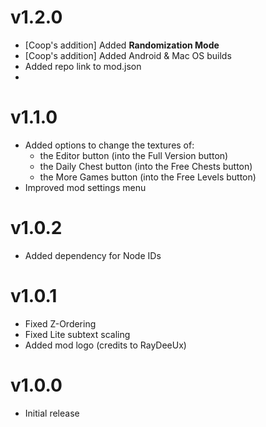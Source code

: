 # v1.2.0

 * [Coop's addition] Added **Randomization Mode**
 * [Coop's addition] Added Android & Mac OS builds
 * Added repo link to mod.json
 * 

# v1.1.0

 * Added options to change the textures of:
	* the Editor button (into the Full Version button)
	* the Daily Chest button (into the Free Chests button)
	* the More Games button (into the Free Levels button)
 * Improved mod settings menu

# v1.0.2

 * Added dependency for Node IDs

# v1.0.1

 * Fixed Z-Ordering
 * Fixed Lite subtext scaling
 * Added mod logo (credits to RayDeeUx)

# v1.0.0

 * Initial release
